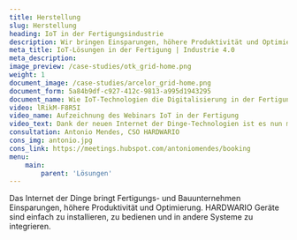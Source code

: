 ```yaml
---
title: Herstellung
slug: Herstellung
heading: IoT in der Fertigungsindustrie
description: Wir bringen Einsparungen, höhere Produktivität und Optimierung für Fertigungs- und Bauunternehmen.
meta_title: IoT-Lösungen in der Fertigung | Industrie 4.0
meta_description:
image_preview: /case-studies/otk_grid-home.png
weight: 1
document_image: /case-studies/arcelor_grid-home.png
document_form: 5a84b9df-c927-412c-9813-a995d1943295
document_name: Wie IoT-Technologien die Digitalisierung in der Fertigung erleichtern
video: lRikM-F8R5I
video_name: Aufzeichnung des Webinars IoT in der Fertigung
video_text: Dank der neuen Internet der Dinge-Technologien ist es nun möglich, die Produktion einfach, schnell und kostengünstig zu überwachen. Sie müssen weder die Maschine noch den Prozess ändern oder ersetzen oder ein neues Netzwerk einrichten.
consultation: Antonio Mendes, CSO HARDWARIO
cons_img: antonio.jpg
cons_link: https://meetings.hubspot.com/antoniomendes/booking
menu:
    main:
        parent: 'Lösungen'
---
```


Das Internet der Dinge bringt Fertigungs- und Bauunternehmen Einsparungen, höhere Produktivität und Optimierung. HARDWARIO Geräte sind einfach zu installieren, zu bedienen und in andere Systeme zu integrieren.
